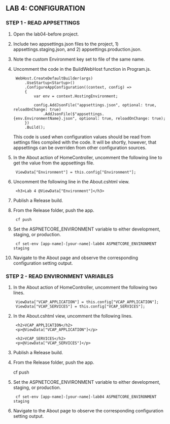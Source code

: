 ﻿## LAB 4: CONFIGURATION

### STEP 1 - READ APPSETTINGS

1. Open the lab04-before project.
2. Include two appsettings.json files to the project, 1) appsettings.staging.json, and 2) appsettings.production.json.
3. Note the custom Environment key set to file of the same name.
4. Uncomment the code in the BuildWebHost function in Program.js.

		WebHost.CreateDefaultBuilder(args)
            .UseStartup<Startup>()
            .ConfigureAppConfiguration((context, config) =>
            {
                var env = context.HostingEnvironment;

                config.AddJsonFile("appsettings.json", optional: true, reloadOnChange: true)
                    .AddJsonFile($"appsettings.{env.EnvironmentName}.json", optional: true, reloadOnChange: true);
            })
            .Build();

	This code is used when configuration values should be read from settings files compiled with the code.
	It will be shortly, however, that appsettings can be overriden from other configuration sources.

5. In the About action of HomeController, uncomment the following line to get the value from the appsettings file.

		ViewData["Environment"] = this.config["Environment"];

6. Uncomment the following line in the About.cshtml view.

		<h3>Lab 4 @ViewData["Environment"]</h3>

7. Publish a Release build.

8. From the Release folder, push the app.

		cf push

9. Set the ASPNETCORE_ENVIRONMENT variable to either development, staging, or production.

		cf set-env [app-name]-[your-name]-lab04 ASPNETCORE_ENVIRONMENT staging

10. Navigate to the About page and observe the corresponding configuration setting output.

### STEP 2 - READ ENVIRONMENT VARIABLES

1. In the About action of HomeController, uncomment the following two lines.

		ViewData["VCAP_APPLICATION"] = this.config["VCAP_APPLICATION"];
        ViewData["VCAP_SERVICES"] = this.config["VCAP_SERVICES"];

2. In the About.cshtml view, uncomment the following lines.

		<h2>VCAP_APPLICATION</h2>
		<p>@ViewData["VCAP_APPLICATION"]</p>

		<h2>VCAP_SERVICES</h2>
		<p>@ViewData["VCAP_SERVICES"]</p>

3. Publish a Release build.
4. From the Release folder, push the app.

	cf push

5. Set the ASPNETCORE_ENVIRONMENT variable to either development, staging, or production.

		cf set-env [app-name]-[your-name]-lab04 ASPNETCORE_ENVIRONMENT staging

6. Navigate to the About page to observe the corresponding configuration setting output.